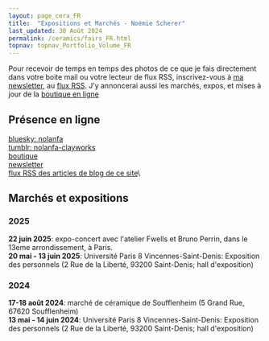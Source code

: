 ```yaml
---
layout: page_cera_FR
title:  "Expositions et Marchés - Noémie Scherer"
last_updated: 30 Août 2024
permalink: /ceramics/fairs_FR.html
topnav: topnav_Portfolio_Volume_FR
---
```


Pour recevoir de temps en temps des photos de ce que je fais directement dans votre boite mail ou votre lecteur de flux RSS, inscrivez-vous à [ma newsletter](https://forms.gle/sVFdmqG9m2JGmU4HA), au [flux RSS](https://falano.github.io/feed/ceramique.xml). J’y annoncerai aussi les marchés, expos, et mises à jour de la [boutique en ligne](https://nolanfa-shop.fourthwall.com/)

## Présence en ligne
[bluesky: nolanfa](https://bsky.app/profile/nolanfa.bsky.social)\
[tumblr: nolanfa-clayworks](https://www.tumblr.com/blog/nolanfa-clayworks)\
[boutique](https://nolanfa-shop.fourthwall.com/)\
[newsletter](https://forms.gle/sVFdmqG9m2JGmU4HA)\
[flux RSS des articles de blog de ce site](https://falano.github.io/feed/ceramique.xml)\

## Marchés et expositions
### 2025
**22 juin 2025**: expo-concert avec l'atelier Fwells et Bruno Perrin, dans le 13eme arrondissement, à Paris.\
**20 mai - 13 juin 2025**: Université Paris 8 Vincennes-Saint-Denis: Exposition des personnels (2 Rue de la Liberté, 93200 Saint-Denis; hall d'exposition)
### 2024
**17-18 août 2024**: marché de céramique de Soufflenheim (5 Grand Rue, 67620 Soufflenheim)  
**13 mai - 14 juin 2024**: Université Paris 8 Vincennes-Saint-Denis: Exposition des personnels (2 Rue de la Liberté, 93200 Saint-Denis; hall d'exposition)
